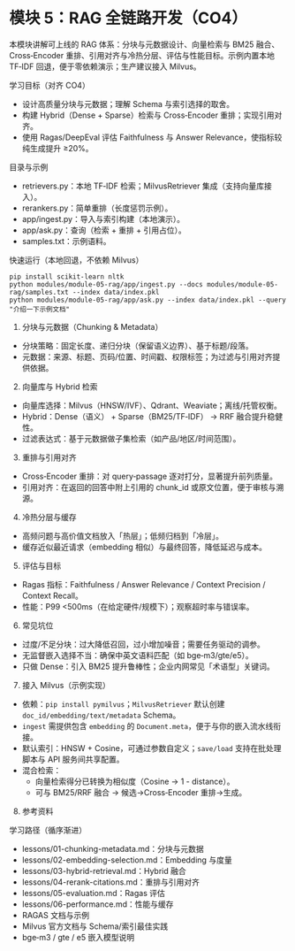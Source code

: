 # 模块 5：RAG 全链路开发（CO4）

本模块讲解可上线的 RAG 体系：分块与元数据设计、向量检索与 BM25 融合、Cross‑Encoder 重排、引用对齐与冷热分层、评估与性能目标。示例内置本地 TF‑IDF 回退，便于零依赖演示；生产建议接入 Milvus。

学习目标（对齐 CO4）
- 设计高质量分块与元数据；理解 Schema 与索引选择的取舍。
- 构建 Hybrid（Dense + Sparse）检索与 Cross‑Encoder 重排；实现引用对齐。
- 使用 Ragas/DeepEval 评估 Faithfulness 与 Answer Relevance，使指标较纯生成提升 ≥20%。

目录与示例
- retrievers.py：本地 TF‑IDF 检索；MilvusRetriever 集成（支持向量库接入）。
- rerankers.py：简单重排（长度惩罚示例）。
- app/ingest.py：导入与索引构建（本地演示）。
- app/ask.py：查询（检索 + 重排 + 引用占位）。
- samples.txt：示例语料。

快速运行（本地回退，不依赖 Milvus）
```
pip install scikit-learn nltk
python modules/module-05-rag/app/ingest.py --docs modules/module-05-rag/samples.txt --index data/index.pkl
python modules/module-05-rag/app/ask.py --index data/index.pkl --query "介绍一下示例文档"
```

1. 分块与元数据（Chunking & Metadata）
- 分块策略：固定长度、递归分块（保留语义边界）、基于标题/段落。
- 元数据：来源、标题、页码/位置、时间戳、权限标签；为过滤与引用对齐提供依据。

2. 向量库与 Hybrid 检索
- 向量库选择：Milvus（HNSW/IVF）、Qdrant、Weaviate；离线/托管权衡。
- Hybrid：Dense（语义） + Sparse（BM25/TF‑IDF） → RRF 融合提升稳健性。
- 过滤表达式：基于元数据做子集检索（如产品/地区/时间范围）。

3. 重排与引用对齐
- Cross‑Encoder 重排：对 query‑passage 逐对打分，显著提升前列质量。
- 引用对齐：在返回的回答中附上引用的 chunk_id 或原文位置，便于审核与溯源。

4. 冷热分层与缓存
- 高频问题与高价值文档放入「热层」；低频归档到「冷层」。
- 缓存近似最近请求（embedding 相似）与最终回答，降低延迟与成本。

5. 评估与目标
- Ragas 指标：Faithfulness / Answer Relevance / Context Precision / Context Recall。
- 性能：P99 <500ms（在给定硬件/规模下）；观察超时率与错误率。

6. 常见坑位
- 过度/不足分块：过大降低召回，过小增加噪音；需要任务驱动的调参。
- 无监督嵌入选择不当：确保中英文语料匹配（如 bge‑m3/gte/e5）。
- 只做 Dense：引入 BM25 提升鲁棒性；企业内网常见「术语型」关键词。

7. 接入 Milvus（示例实现）
- 依赖：`pip install pymilvus`；`MilvusRetriever` 默认创建 `doc_id/embedding/text/metadata` Schema。
- `ingest` 需提供包含 `embedding` 的 `Document.meta`，便于与你的嵌入流水线衔接。
- 默认索引：HNSW + Cosine，可通过参数自定义；`save/load` 支持在批处理脚本与 API 服务间共享配置。
- 混合检索：
  - 向量检索得分已转换为相似度（Cosine → 1 - distance）。
  - 可与 BM25/RRF 融合 → 候选→Cross‑Encoder 重排→生成。

8. 参考资料

学习路径（循序渐进）
- lessons/01-chunking-metadata.md：分块与元数据
- lessons/02-embedding-selection.md：Embedding 与度量
- lessons/03-hybrid-retrieval.md：Hybrid 融合
- lessons/04-rerank-citations.md：重排与引用对齐
- lessons/05-evaluation.md：Ragas 评估
- lessons/06-performance.md：性能与缓存
- RAGAS 文档与示例
- Milvus 官方文档与 Schema/索引最佳实践
- bge‑m3 / gte / e5 嵌入模型说明
